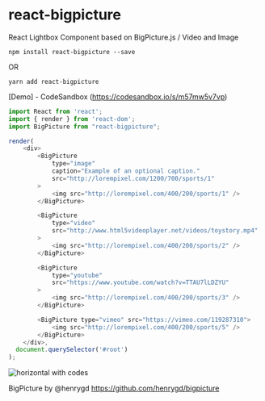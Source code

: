 # react-bigpicture
React Lightbox Component based on BigPicture.js / Video and Image

```
npm install react-bigpicture --save
```
OR

```
yarn add react-bigpicture
```

[Demo] - CodeSandbox (https://codesandbox.io/s/m57mw5v7vp)

```javascript
import React from 'react';
import { render } from 'react-dom';
import BigPicture from "react-bigpicture";

render(
    <div>
        <BigPicture
            type="image"
            caption="Example of an optional caption."
            src="http://lorempixel.com/1200/700/sports/1"
        >
            <img src="http://lorempixel.com/400/200/sports/1" />
        </BigPicture>

        <BigPicture
            type="video"
            src="http://www.html5videoplayer.net/videos/toystory.mp4"
        >
            <img src="http://lorempixel.com/400/200/sports/2" />
        </BigPicture>

        <BigPicture
            type="youtube"
            src="https://www.youtube.com/watch?v=TTAU7lLDZYU"
        >
            <img src="http://lorempixel.com/400/200/sports/3" />
        </BigPicture>

        <BigPicture type="vimeo" src="https://vimeo.com/119287310">
            <img src="http://lorempixel.com/400/200/sports/5" />
        </BigPicture>
    </div>,
  document.querySelector('#root')
);
```

![horizontal with codes](https://camo.githubusercontent.com/d58922db18736731a116bc06b445cd203d1e7ad5/687474703a2f2f692e696d6775722e636f6d2f375436646e4e332e676966)

BigPicture by @henrygd https://github.com/henrygd/bigpicture
